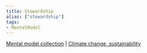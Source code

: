 ```yaml
---
title: Stewardship
alias: ["stewardship"]
tags:
- MentalModel
---
```

[Mental model collection](notes/Mental%20model%20collection.md) | [Climate change, sustainability](notes/Climate%20change,%20sustainability.md)